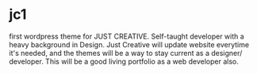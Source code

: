 # jc1
first wordpress theme for JUST CREATIVE.
Self-taught developer with a heavy background in Design. Just Creative will update website everytime it's needed, and the themes will be a way to stay current as a designer/ developer. This will be a good living portfolio as a web developer also.

